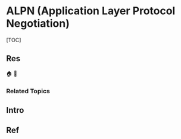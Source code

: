 # ALPN (Application Layer Protocol Negotiation)

[TOC]



## Res
🏠 
🚧 


### Related Topics



## Intro



## Ref
